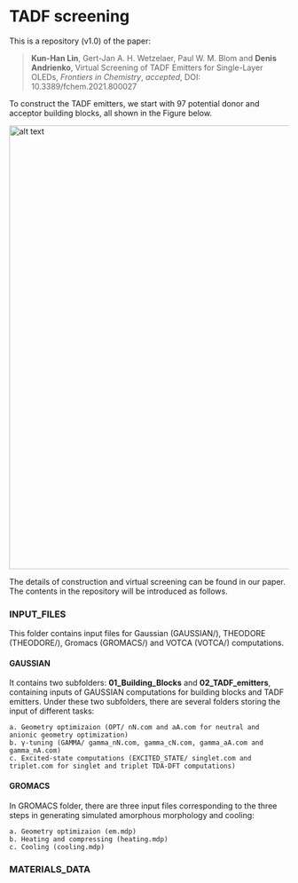 # TADF screening
This is a repository (v1.0) of the paper:

> **Kun-Han Lin**, Gert-Jan A. H. Wetzelaer, Paul W. M. Blom and **Denis Andrienko**, Virtual Screening of TADF Emitters for Single-Layer OLEDs, *Frontiers in Chemistry*, *accepted*, DOI: 10.3389/fchem.2021.800027

To construct the TADF emitters, we start with 97 potential donor and acceptor building blocks, all shown in the Figure below.

<img src='https://i.imgur.com/B1g81dg.png' alt='alt text' width=800 >

The details of construction and virtual screening can be found in our paper. The contents in the repository will be introduced as follows.

### INPUT_FILES
This folder contains input files for Gaussian (GAUSSIAN/), THEODORE (THEODORE/), Gromacs (GROMACS/) and VOTCA (VOTCA/) computations.
#### GAUSSIAN
It contains two subfolders: **01_Building_Blocks** and **02_TADF_emitters**, containing inputs of GAUSSIAN computations for building blocks and TADF emitters. Under these two subfolders, there are several folders storing the input of different tasks:
```
a. Geometry optimizaion (OPT/ nN.com and aA.com for neutral and anionic geometry optimization)  
b. γ-tuning (GAMMA/ gamma_nN.com, gamma_cN.com, gamma_aA.com and gamma_nA.com)   
c. Excited-state computations (EXCITED_STATE/ singlet.com and triplet.com for singlet and triplet TDA-DFT computations)   
```

#### GROMACS
In GROMACS folder, there are three input files corresponding to the three steps in generating simulated amorphous morphology and cooling:
```
a. Geometry optimizaion (em.mdp)  
b. Heating and compressing (heating.mdp)   
c. Cooling (cooling.mdp)   
```

### MATERIALS_DATA


